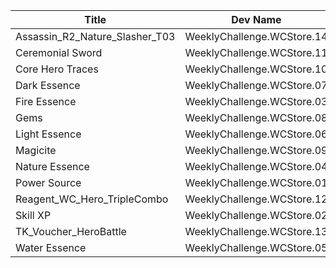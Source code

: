 | Title | Dev Name | Quantity | Currency |  Price |
| ----- | -------- | -------- | -------- |  ----- |
| Assassin_R2_Nature_Slasher_T03 | WeeklyChallenge.WCStore.14 | -1 | WCCoins | 20 |
| Ceremonial Sword | WeeklyChallenge.WCStore.11 | -1 | WCCoins | 10 |
| Core Hero Traces | WeeklyChallenge.WCStore.10 | -1 | WCCoins | 50 |
| Dark Essence | WeeklyChallenge.WCStore.07 | -1 | WCCoins | 10 |
| Fire Essence | WeeklyChallenge.WCStore.03 | -1 | WCCoins | 10 |
| Gems | WeeklyChallenge.WCStore.08 | -1 | WCCoins | 75 |
| Light Essence | WeeklyChallenge.WCStore.06 | -1 | WCCoins | 10 |
| Magicite | WeeklyChallenge.WCStore.09 | -1 | WCCoins | 6 |
| Nature Essence | WeeklyChallenge.WCStore.04 | -1 | WCCoins | 10 |
| Power Source | WeeklyChallenge.WCStore.01 | -1 | WCCoins | 1 |
| Reagent_WC_Hero_TripleCombo | WeeklyChallenge.WCStore.12 | -1 | WCCoins | 5 |
| Skill XP | WeeklyChallenge.WCStore.02 | -1 | WCCoins | 3 |
| TK_Voucher_HeroBattle | WeeklyChallenge.WCStore.13 | -1 | WCCoins | 5 |
| Water Essence | WeeklyChallenge.WCStore.05 | -1 | WCCoins | 10 |

